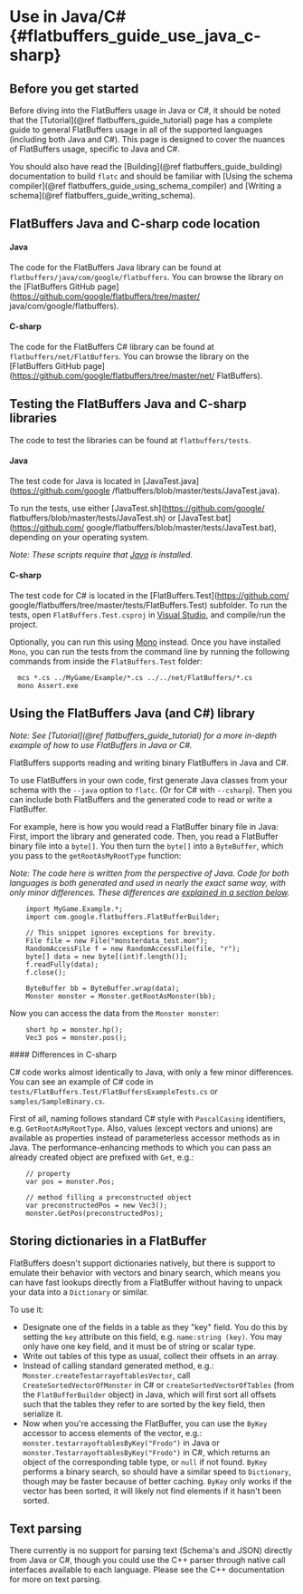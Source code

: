 Use in Java/C#    {#flatbuffers_guide_use_java_c-sharp}
==============

## Before you get started

Before diving into the FlatBuffers usage in Java or C#, it should be noted that
the [Tutorial](@ref flatbuffers_guide_tutorial) page has a complete guide to
general FlatBuffers usage in all of the supported languages (including both Java
and C#). This page is designed to cover the nuances of FlatBuffers usage,
specific to Java and C#.

You should also have read the [Building](@ref flatbuffers_guide_building)
documentation to build `flatc` and should be familiar with
[Using the schema compiler](@ref flatbuffers_guide_using_schema_compiler) and
[Writing a schema](@ref flatbuffers_guide_writing_schema).

## FlatBuffers Java and C-sharp code location

#### Java

The code for the FlatBuffers Java library can be found at
`flatbuffers/java/com/google/flatbuffers`. You can browse the library on the
[FlatBuffers GitHub page](https://github.com/google/flatbuffers/tree/master/
java/com/google/flatbuffers).

#### C-sharp

The code for the FlatBuffers C# library can be found at
`flatbuffers/net/FlatBuffers`. You can browse the library on the
[FlatBuffers GitHub page](https://github.com/google/flatbuffers/tree/master/net/
FlatBuffers).

## Testing the FlatBuffers Java and C-sharp libraries

The code to test the libraries can be found at `flatbuffers/tests`.

#### Java

The test code for Java is located in [JavaTest.java](https://github.com/google
/flatbuffers/blob/master/tests/JavaTest.java).

To run the tests, use either [JavaTest.sh](https://github.com/google/
flatbuffers/blob/master/tests/JavaTest.sh) or [JavaTest.bat](https://github.com/
google/flatbuffers/blob/master/tests/JavaTest.bat), depending on your operating
system.

*Note: These scripts require that [Java](https://www.oracle.com/java/index.html)
is installed.*

#### C-sharp

The test code for C# is located in the [FlatBuffers.Test](https://github.com/
google/flatbuffers/tree/master/tests/FlatBuffers.Test) subfolder. To run the
tests, open `FlatBuffers.Test.csproj` in [Visual Studio](
https://www.visualstudio.com), and compile/run the project.

Optionally, you can run this using [Mono](http://www.mono-project.com/) instead.
Once you have installed `Mono`, you can run the tests from the command line
by running the following commands from inside the `FlatBuffers.Test` folder:

~~~{.sh}
  mcs *.cs ../MyGame/Example/*.cs ../../net/FlatBuffers/*.cs
  mono Assert.exe
~~~

## Using the FlatBuffers Java (and C#) library

*Note: See [Tutorial](@ref flatbuffers_guide_tutorial) for a more in-depth
example of how to use FlatBuffers in Java or C#.*

FlatBuffers supports reading and writing binary FlatBuffers in Java and C#.

To use FlatBuffers in your own code, first generate Java classes from your
schema with the `--java` option to `flatc`. (Or for C# with `--csharp`).
Then you can include both FlatBuffers and the generated code to read
or write a FlatBuffer.

For example, here is how you would read a FlatBuffer binary file in Java:
First, import the library and generated code. Then, you read a FlatBuffer binary
file into a `byte[]`.  You then turn the `byte[]` into a `ByteBuffer`, which you
pass to the `getRootAsMyRootType` function:

*Note: The code here is written from the perspective of Java. Code for both
languages is both generated and used in nearly the exact same way, with only
minor differences. These differences are
[explained in a section below](#differences_in_c-sharp).*

~~~~~~~~~~~~~~~~~~~~~~~~~~~~~~~~~~~~~~~~~~~~~~~~~~~~~~~~~~~~~~~~~~{.java}
    import MyGame.Example.*;
    import com.google.flatbuffers.FlatBufferBuilder;

    // This snippet ignores exceptions for brevity.
    File file = new File("monsterdata_test.mon");
    RandomAccessFile f = new RandomAccessFile(file, "r");
    byte[] data = new byte[(int)f.length()];
    f.readFully(data);
    f.close();

    ByteBuffer bb = ByteBuffer.wrap(data);
    Monster monster = Monster.getRootAsMonster(bb);
~~~~~~~~~~~~~~~~~~~~~~~~~~~~~~~~~~~~~~~~~~~~~~~~~~~~~~~~~~~~~~~~~~

Now you can access the data from the `Monster monster`:

~~~~~~~~~~~~~~~~~~~~~~~~~~~~~~~~~~~~~~~~~~~~~~~~~~~~~~~~~~~~~~~~~~{.java}
    short hp = monster.hp();
    Vec3 pos = monster.pos();
~~~~~~~~~~~~~~~~~~~~~~~~~~~~~~~~~~~~~~~~~~~~~~~~~~~~~~~~~~~~~~~~~~

<a name="differences_in_c-sharp">
#### Differences in C-sharp
</a>

C# code works almost identically to Java, with only a few minor differences.
You can see an example of C# code in
`tests/FlatBuffers.Test/FlatBuffersExampleTests.cs` or
`samples/SampleBinary.cs`.

First of all, naming follows standard C# style with `PascalCasing` identifiers,
e.g. `GetRootAsMyRootType`. Also, values (except vectors and unions) are
available as properties instead of parameterless accessor methods as in Java.
The performance-enhancing methods to which you can pass an already created
object are prefixed with `Get`, e.g.:

~~~~~~~~~~~~~~~~~~~~~~~~~~~~~~~~~~~~~~~~~~~~~~~~~~~~~~~~~~~~~~~~~~{.cs}
    // property
    var pos = monster.Pos;

    // method filling a preconstructed object
    var preconstructedPos = new Vec3();
    monster.GetPos(preconstructedPos);
~~~~~~~~~~~~~~~~~~~~~~~~~~~~~~~~~~~~~~~~~~~~~~~~~~~~~~~~~~~~~~~~~~

## Storing dictionaries in a FlatBuffer

FlatBuffers doesn't support dictionaries natively, but there is support to
emulate their behavior with vectors and binary search, which means you
can have fast lookups directly from a FlatBuffer without having to unpack
your data into a `Dictionary` or similar.

To use it:
-   Designate one of the fields in a table as they "key" field. You do this
    by setting the `key` attribute on this field, e.g.
    `name:string (key)`.
    You may only have one key field, and it must be of string or scalar type.
-   Write out tables of this type as usual, collect their offsets in an
    array.
-   Instead of calling standard generated method,
    e.g.: `Monster.createTestarrayoftablesVector`,
    call `CreateSortedVectorOfMonster` in C# or
    `createSortedVectorOfTables` (from the `FlatBufferBuilder` object) in Java,
    which will first sort all offsets such that the tables they refer to
    are sorted by the key field, then serialize it.
-   Now when you're accessing the FlatBuffer, you can use
    the `ByKey` accessor to access elements of the vector, e.g.:
    `monster.testarrayoftablesByKey("Frodo")` in Java or
    `monster.TestarrayoftablesByKey("Frodo")` in C#,
    which returns an object of the corresponding table type,
    or `null` if not found.
    `ByKey` performs a binary search, so should have a similar
    speed to `Dictionary`, though may be faster because of better caching.
    `ByKey` only works if the vector has been sorted, it will
    likely not find elements if it hasn't been sorted.

## Text parsing

There currently is no support for parsing text (Schema's and JSON) directly
from Java or C#, though you could use the C++ parser through native call
interfaces available to each language. Please see the
C++ documentation for more on text parsing.

<br>
